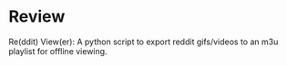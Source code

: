 # Review
Re(ddit) View(er): A python script to export reddit gifs/videos to an m3u playlist for offline viewing.

